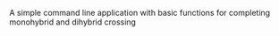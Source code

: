 A simple command line application with basic functions for completing monohybrid and dihybrid crossing